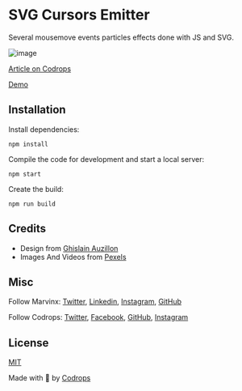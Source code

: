 # SVG Cursors Emitter

Several mousemove events particles effects done with JS and SVG.

![image](https://marvinx.com/assets/images/cursorsemitter-main.png)

[Article on Codrops](https://tympanus.net/codrops/?p=)

[Demo](https://marvinx.com/cursors-emitter/)


## Installation

Install dependencies:

```
npm install
```

Compile the code for development and start a local server:

```
npm start
```

Create the build:

```
npm run build
```

## Credits

- Design from [Ghislain Auzillon](https://www.ghislainauzillon.com/)
- Images And Videos from [Pexels](https://www.pexels.com/fr-fr/collections/space-astronauts-mars-srn3hh1/)

## Misc

Follow Marvinx: [Twitter](https://twitter.com/Marvin_X_), [Linkedin](https://www.linkedin.com/in/marlenebruhat/), [Instagram](https://www.instagram.com/marvinx.creative.dev/), [GitHub](https://github.com/marvinx-x)

Follow Codrops: [Twitter](http://www.twitter.com/codrops), [Facebook](http://www.facebook.com/codrops), [GitHub](https://github.com/codrops), [Instagram](https://www.instagram.com/codropsss/)

## License
[MIT](LICENSE)

Made with :blue_heart:  by [Codrops](http://www.codrops.com)
